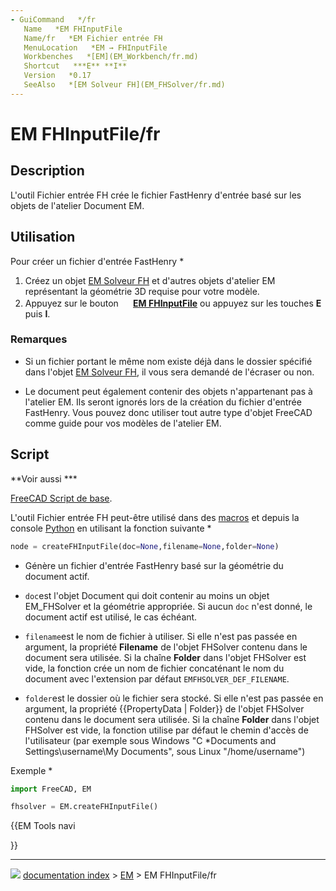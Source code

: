 ```yaml
---
- GuiCommand   */fr
   Name   *EM FHInputFile
   Name/fr   *EM Fichier entrée FH
   MenuLocation   *EM → FHInputFile
   Workbenches   *[EM](EM_Workbench/fr.md)
   Shortcut   ***E** **I**
   Version   *0.17
   SeeAlso   *[EM Solveur FH](EM_FHSolver/fr.md)
---
```


# EM FHInputFile/fr

## Description

L\'outil Fichier entrée FH crée le fichier FastHenry d\'entrée basé sur les objets de l\'atelier Document EM.

## Utilisation

Pour créer un fichier d\'entrée FastHenry   *

1.  Créez un objet [EM Solveur FH](EM_FHSolver/fr.md) et d\'autres objets d\'atelier EM représentant la géométrie 3D requise pour votre modèle.
2.  Appuyez sur le bouton **<img src="images/EM_FHInputFile.svg" width=16px> [EM FHInputFile](EM_FHInputFile/fr.md)** ou appuyez sur les touches **E** puis **I**.

### Remarques

-   Si un fichier portant le même nom existe déjà dans le dossier spécifié dans l\'objet [EM Solveur FH](EM_FHSolver/fr.md), il vous sera demandé de l\'écraser ou non.

-   Le document peut également contenir des objets n\'appartenant pas à l\'atelier EM. Ils seront ignorés lors de la création du fichier d\'entrée FastHenry. Vous pouvez donc utiliser tout autre type d\'objet FreeCAD comme guide pour vos modèles de l\'atelier EM.

## Script


**Voir aussi   ***

[FreeCAD Script de base](FreeCAD_Scripting_Basics/fr.md).

L\'outil Fichier entrée FH peut-être utilisé dans des [macros](Macros/fr.md) et depuis la console [Python](Python/fr.md) en utilisant la fonction suivante   *


```python
node = createFHInputFile(doc=None,filename=None,folder=None)
```

-   Génère un fichier d\'entrée FastHenry basé sur la géométrie du document actif.

-    `doc`est l\'objet Document qui doit contenir au moins un objet EM_FHSolver et la géométrie appropriée. Si aucun `doc` n\'est donné, le document actif est utilisé, le cas échéant.

-    `filename`est le nom de fichier à utiliser. Si elle n\'est pas passée en argument, la propriété **Filename** de l\'objet FHSolver contenu dans le document sera utilisée. Si la chaîne **Folder** dans l\'objet FHSolver est vide, la fonction crée un nom de fichier concaténant le nom du document avec l\'extension par défaut `EMFHSOLVER_DEF_FILENAME`.

-    `folder`est le dossier où le fichier sera stocké. Si elle n\'est pas passée en argument, la propriété {{PropertyData | Folder}} de l\'objet FHSolver contenu dans le document sera utilisée. Si la chaîne **Folder** dans l\'objet FHSolver est vide, la fonction utilise par défaut le chemin d\'accès de l\'utilisateur (par exemple sous Windows \"C   *Documents and Settings\\username\\My Documents\", sous Linux \"/home/username\")

Exemple   *


```python
import FreeCAD, EM

fhsolver = EM.createFHInputFile()
```





{{EM Tools navi

}}



---
![](images/Right_arrow.png) [documentation index](../README.md) > [EM](Category_EM.md) > EM FHInputFile/fr
